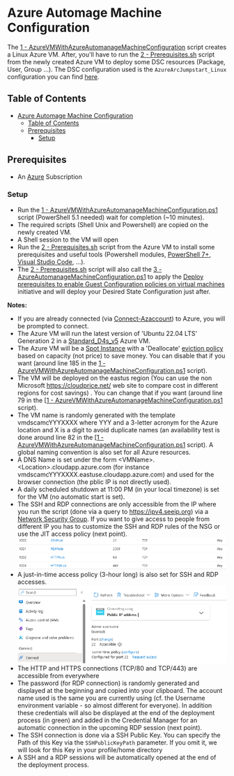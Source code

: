 # Azure Automage Machine Configuration

The [1 - AzureVMWithAzureAutomanageMachineConfiguration](1%20-%20AzureVMWithAzureAutomanageMachineConfiguration.ps1) script creates a Linux Azure VM. After, you'll have to run the [2 - Prerequisites.sh](2%20-%20Prerequisites.sh) script from the newly created Azure VM to deploy some DSC resources (Package, User, Group ...). The DSC configuration used is the `AzureArcJumpstart_Linux` configuration you can find [here](https://azurearcjumpstart.com/azure_arc_jumpstart/azure_arc_servers/day2/arc_automanage/arc_automanage_machine_configuration_custom_linux#custom-configuration-for-linux).

## Table of Contents

- [Azure Automage Machine Configuration](#azure-automage-machine-configuration)
  - [Table of Contents](#table-of-contents)
  - [Prerequisites](#prerequisites)
    - [Setup](#setup)

## Prerequisites

- An [Azure](https://portal.azure.com) Subscription

### Setup

- Run the [1 - AzureVMWithAzureAutomanageMachineConfiguration.ps1](1%20-%20AzureVMWithAzureAutomanageMachineConfiguration.ps1) script (PowerShell 5.1 needed) wait for completion (~10 minutes).
- The required scripts (Shell Unix and Powershell) are copied on the newly created VM.
- A Shell session to the VM will open
- Run the [2 - Prerequisites.sh](2%20-%20Prerequisites.sh) script from the Azure VM to install some prerequisites and useful tools (Powershell modules, [PowerShell 7+](https://github.com/PowerShell/powershell/releases), [Visual Studio Code](https://code.visualstudio.com/), ...).  
- The [2 - Prerequisites.sh](2%20-%20Prerequisites.sh) script will also call the [3 - AzureAutomanageMachineConfiguration.ps1](3%20-%20AzureAutomanageMachineConfiguration.ps1) to apply the [Deploy prerequisites to enable Guest Configuration policies on virtual machines](https://github.com/Azure/azure-policy/blob/master/built-in-policies/policySetDefinitions/Guest%20Configuration/GuestConfiguration_Prerequisites.json) initiative and will deploy your Desired State Configuration just after.

**Notes:**

- If you are already connected (via [Connect-Azaccount](https://learn.microsoft.com/en-us/powershell/module/az.accounts/connect-azaccount)) to Azure, you will be prompted to connect.
- The Azure VM will run the latest version of 'Ubuntu 22.04 LTS' Generation 2 in a [Standard_D4s_v5](https://learn.microsoft.com/en-us/azure/virtual-machines/dv5-dsv5-series) Azure VM.
- The Azure VM will be a [Spot Instance](https://learn.microsoft.com/en-us/azure/virtual-machines/spot-vms) with a 'Deallocate' [eviction policy](https://learn.microsoft.com/en-us/azure/architecture/guide/spot/spot-eviction#eviction-policy) based on capacity (not price) to save money. You can disable that if you want (around line 185 in the [1 - AzureVMWithAzureAutomanageMachineConfiguration.ps1](1%20-%20AzureVMWithAzureAutomanageMachineConfiguration.ps1) script).
- The VM will be deployed on the eastus region (You can use the non Microsoft <https://cloudprice.net/> web site to compare cost in different regions for cost savings) . You can change  that if you want (around line 79 in the [[1 - AzureVMWithAzureAutomanageMachineConfiguration.ps1](1%20-%20AzureVMWithAzureAutomanageMachineConfiguration.ps1) script).
- The VM name is randomly generated with the template vmdscamcYYYXXXX where YYY and a 3-letter acronym for the Azure location and X is a digit to avoid duplicate names (an availability test is done around line 82 in the [[1 - AzureVMWithAzureAutomanageMachineConfiguration.ps1](1%20-%20AzureVMWithAzureAutomanageMachineConfiguration.ps1) script). A global naming convention is also set for all Azure resources.
- A DNS Name is set under the form \<VMName\>.\<Location\>.cloudapp.azure.com (for instance vmdscamcYYYXXXX.eastuse.cloudapp.azure.com) and used for the browser connection (the pblic IP is not directly used).
- A daily scheduled shutdown at 11:00 PM (in your local timezone) is set for the VM (no automatic start is set).
- The SSH and RDP connections are only accessible from the IP where you run the script (done via a query to <https://ipv4.seeip.org>) via a [Network Security Group](https://learn.microsoft.com/en-us/azure/virtual-network/network-security-group-how-it-works). If you want to give access to people from different IP you has to customize the SSH and RDP rules of the NSG or use the JIT access policy (next point).
![NSG](docs/nsg.jpg)
- A just-in-time access policy (3-hour long) is also set for SSH and RDP accesses.
![JIT](docs/jit.jpg)
- The HTTP and HTTPS connections (TCP/80 and TCP/443) are accessible from everywhere
- The password (for RDP connection) is randomly generated and displayed at the beginning and copied into your clipboard. The account name used is the same you are currently using (cf. the Username environment variable - so almost different for everyone). In addition these credentials will also be displayed at the end of the deployment process (in green) and added in the Credential Manager for an automatic connection in the upcoming RDP session (next point).
- The SSH connection is done via a SSH Public Key. You can specify the Path of this Key via the `SSHPublicKeyPath` parameter. If you omit it, we will look for this Key in your profile/home directory
- A SSH and a RDP sessions will be automatically opened at the end of the deployment process.
